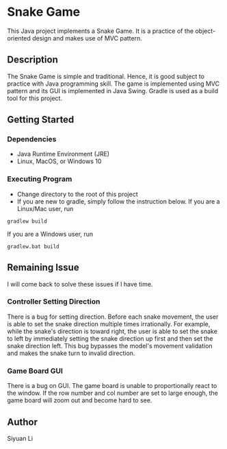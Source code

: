 # Snake Game

This Java project implements a Snake Game. It is a practice of the object-oriented design and makes use of MVC pattern.

## Description

The Snake Game is simple and traditional. Hence, it is good subject to practice with Java programming skill. The game is implemented using MVC pattern and its GUI is implemented in Java Swing. Gradle is used as a build tool for this project.

## Getting Started

### Dependencies

* Java Runtime Environment (JRE)
* Linux, MacOS, or Windows 10

### Executing Program

* Change directory to the root of this project
* If you are new to gradle, simply follow the instruction below. 
If you are a Linux/Mac user, run 
```
gradlew build
```
If you are a Windows user, run
```
gradlew.bat build
```

## Remaining Issue

I will come back to solve these issues if I have time.

### Controller Setting Direction

There is a bug for setting direction. Before each snake movement, the user is able to set the snake direction multiple times irrationally. For example, while the snake's direction is toward right, the user is able to set the snake to left by immediately setting the snake direction up first and then set the snake direction left. This bug bypasses the model's movement validation and makes the snake turn to invalid direction.

### Game Board GUI

There is a bug on GUI. The game board is unable to proportionally react to the window. If the row number and col number are set to large enough, the game board will zoom out and become hard to see.

## Author

Siyuan Li